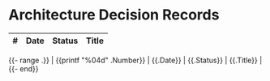 # Architecture Decision Records

| #    | Date       | Status     | Title      |
| ---- | ---------- | ---------- | ---------- |
{{- range .}}
| {{printf "%04d" .Number}} | {{.Date}} | {{.Status}} | {{.Title}} |
{{- end}}
